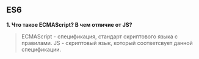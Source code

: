 ## ES6
**1. Что такое ECMAScript? В чем отличие от JS?**
> ECMAScript - спецификация, стандарт скриптового языка с правилами. JS - скриптовый язык, который соответсвует данной спецификации.